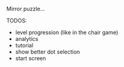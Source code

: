Mirror puzzle...

TODOS:

- level progression (like in the chair game)
- analytics
- tutorial
- show better dot selection
- start screen

